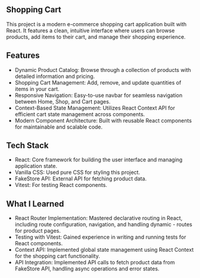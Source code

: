 ## Shopping Cart

This project is a modern e-commerce shopping cart application built with React. It features a clean, intuitive interface where users can browse products, add items to their cart, and manage their shopping experience.

## Features

- Dynamic Product Catalog: Browse through a collection of products with detailed information and pricing.
- Shopping Cart Management: Add, remove, and update quantities of items in your cart.
- Responsive Navigation: Easy-to-use navbar for seamless navigation between Home, Shop, and Cart pages.
- Context-Based State Management: Utilizes React Context API for efficient cart state management across components.
- Modern Component Architecture: Built with reusable React components for maintainable and scalable code.

## Tech Stack

- React: Core framework for building the user interface and managing application state.
- Vanilla CSS: Used pure CSS for styling this project.
- FakeStore API: External API for fetching product data.
- Vitest: For testing React components.

## What I Learned

- React Router Implementation: Mastered declarative routing in React, including route configuration, navigation, and handling dynamic - routes for product pages.
- Testing with Vitest: Gained experience in writing and running tests for React components.
- Context API: Implemented global state management using React Context for the shopping cart functionality.
- API Integration: Implemented API calls to fetch product data from FakeStore API, handling async operations and error states.
